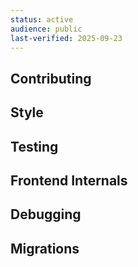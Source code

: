 ```yaml
---
status: active
audience: public
last-verified: 2025-09-23
---
```


## Contributing

## Style

## Testing

## Frontend Internals

## Debugging

## Migrations
